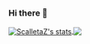 ### Hi there 👋
<a href="https://github.com/ScalletaZ">
  <img align="center" src="https://github-readme-stats.vercel.app/api?username=ScalletaZ&show_icons=true&include_all_commits=true&show_icons=true&title_color=fff&icon_color=79ff97&text_color=9f9f9f&bg_color=232323" alt="ScalletaZ's stats" />
  <a href="https://github.com/ScalletaZ?tab=repositories">
  <img align="center" src="https://github-readme-stats.vercel.app/api/top-langs/?username=ScalletaZ&layout=compact&show_icons=true&title_color=fff&icon_color=79ff97&text_color=9f9f9f&bg_color=232323" />
</a>
</a>

